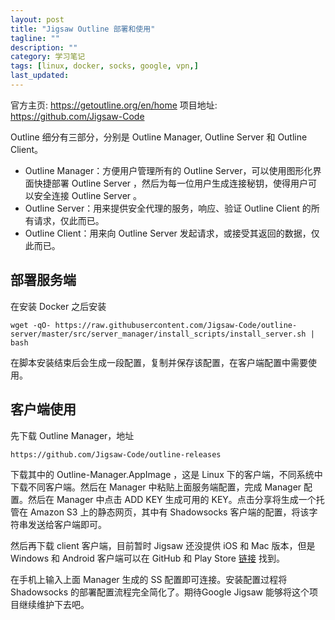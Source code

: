 ```yaml
---
layout: post
title: "Jigsaw Outline 部署和使用"
tagline: ""
description: ""
category: 学习笔记
tags: [linux, docker, socks, google, vpn,]
last_updated: 
---
```



官方主页: <https://getoutline.org/en/home>
项目地址: <https://github.com/Jigsaw-Code>

Outline 细分有三部分，分别是 Outline Manager, Outline Server 和 Outline Client。 

- Outline Manager：方便用户管理所有的 Outline Server，可以使用图形化界面快捷部署 Outline Server ，然后为每一位用户生成连接秘钥，使得用户可以安全连接 Outline Server 。
- Outline Server：用来提供安全代理的服务，响应、验证 Outline Client 的所有请求，仅此而已。
- Outline Client：用来向 Outline Server 发起请求，或接受其返回的数据，仅此而已。

## 部署服务端
在安装 Docker 之后安装

    wget -qO- https://raw.githubusercontent.com/Jigsaw-Code/outline-server/master/src/server_manager/install_scripts/install_server.sh | bash

在脚本安装结束后会生成一段配置，复制并保存该配置，在客户端配置中需要使用。

## 客户端使用
先下载 Outline Manager，地址

    https://github.com/Jigsaw-Code/outline-releases

下载其中的 Outline-Manager.AppImage ，这是 Linux 下的客户端，不同系统中下载不同客户端。然后在 Manager 中粘贴上面服务端配置，完成 Manager 配置。然后在 Manager 中点击 ADD KEY 生成可用的 KEY。点击分享将生成一个托管在 Amazon S3 上的静态网页，其中有 Shadowsocks 客户端的配置，将该字符串发送给客户端即可。

然后再下载 client 客户端，目前暂时 Jigsaw 还没提供 iOS 和 Mac 版本，但是 Windows 和 Android 客户端可以在 GitHub 和 Play Store [链接](https://play.google.com/store/apps/details?id=org.outline.android.client) 找到。

在手机上输入上面 Manager 生成的 SS 配置即可连接。安装配置过程将 Shadowsocks 的部署配置流程完全简化了。期待Google Jigsaw 能够将这个项目继续维护下去吧。
